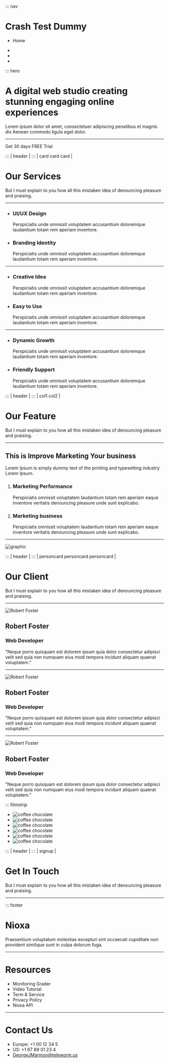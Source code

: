 ::: nav

# Crash Test Dummy

- Home

<!-- -->

- <fb user="asdf"></fb>
- <twitter user="asdf"></twitter>
- <instagram user="asdf"></instagram>

::: hero

# A digital web studio creating stunning engaging online experiences

Lorem ipsum dolor sit amet, consectetuer adipiscing penatibus et magnis dis Aenean commodo ligula eget dolor.

---

<signup fields="first,last,email">Get 30 days FREE Trial</signup>

::: | header |
::: | card card card |

# Our Services

But I must explain to you how all this mistaken idea of denouncing pleasure and praising.

---

- ### UI/UX Design

  Perspiciatis unde omnissit voluptatem accusantium doloremque laudantium totam rem aperiam inventore.

- ### Branding Identity

  Perspiciatis unde omnissit voluptatem accusantium doloremque laudantium totam rem aperiam inventore.

---

- ### Creative Idea

  Perspiciatis unde omnissit voluptatem accusantium doloremque laudantium totam rem aperiam inventore.

- ### Easy to Use

  Perspiciatis unde omnissit voluptatem accusantium doloremque laudantium totam rem aperiam inventore.

---

- ### Dynamic Growth

  Perspiciatis unde omnissit voluptatem accusantium doloremque laudantium totam rem aperiam inventore.

- ### Friendly Support

  Perspiciatis unde omnissit voluptatem accusantium doloremque laudantium totam rem aperiam inventore.

::: | header |
::: | col1 col2 |

# Our Feature

But I must explain to you how all this mistaken idea of denouncing pleasure and praising.

---

## This is Improve Marketing Your business

Lorem Ipsum is simply dummy text of the printing and typesetting industry Lorem Ipsum.

1. ### Marketing Performance

   Perspiciatis omnissit voluptatem laudantium totam rem aperiam eaque inventore veritatis denouncing pleasure unde sunt explicabo.

2. ### Marketing business

   Perspiciatis omnissit voluptatem laudantium totam rem aperiam eaque inventore veritatis denouncing pleasure unde sunt explicabo.

---

![graphic](https://nioxa.netlify.com/layouts/images/features/img-1.jpg)

::: | header |
::: | personcard personcard personcard |

# Our Client

But I must explain to you how all this mistaken idea of denouncing pleasure and praising.

---

![Robert Foster](https://nioxa.netlify.com/layouts/images/testimonial/img-1.jpg)

## Robert Foster

### Web Developer

"Neque porro quisquam est dolorem ipsum quia dolor consectetur adipisci velit sed quia non numquam eius modi tempora incidunt aliquam quaerat voluptatem."

---

![Robert Foster](https://nioxa.netlify.com/layouts/images/testimonial/img-1.jpg)

## Robert Foster

### Web Developer

"Neque porro quisquam est dolorem ipsum quia dolor consectetur adipisci velit sed quia non numquam eius modi tempora incidunt aliquam quaerat voluptatem."

---

![Robert Foster](https://nioxa.netlify.com/layouts/images/testimonial/img-1.jpg)

## Robert Foster

### Web Developer

"Neque porro quisquam est dolorem ipsum quia dolor consectetur adipisci velit sed quia non numquam eius modi tempora incidunt aliquam quaerat voluptatem."

::: filmstrip

- ![coffee chocolate](https://nioxa.netlify.com/layouts/images/client-brand/img-1.png)
- ![coffee chocolate](https://nioxa.netlify.com/layouts/images/client-brand/img-1.png)
- ![coffee chocolate](https://nioxa.netlify.com/layouts/images/client-brand/img-1.png)
- ![coffee chocolate](https://nioxa.netlify.com/layouts/images/client-brand/img-1.png)
- ![coffee chocolate](https://nioxa.netlify.com/layouts/images/client-brand/img-1.png)
- ![coffee chocolate](https://nioxa.netlify.com/layouts/images/client-brand/img-1.png)

::: | header |
::: | signup |

# Get In Touch

But I must explain to you how all this mistaken idea of denouncing pleasure and praising.

---

<signup>

::: footer

# Nioxa

Praesentium voluptatum molestias excepturi sint occaecati cupiditate non provident similique sunt in culpa dolorum fuga.

---

# Resources

- Monitoring Grader
- Video Tutorial
- Term & Service
- Privacy Policy
- Nioxa API

---

# Contact Us

- Europe: +1 00 12 34 5
- US: +1 67 89 01 23 4
- GeorgeJMarmon@teleworm.us
